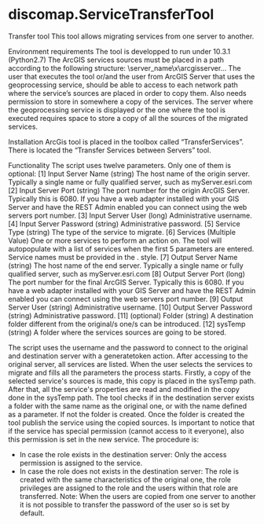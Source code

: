 # discomap.ServiceTransferTool
Transfer tool
This tool allows migrating services from one server to another. 
	
Environment requirements
The tool is developped to run under 10.3.1 (Python2.7)
The ArcGIS services sources must be placed in a path according to the following structure: \\server_name\x\arcgisserver\...
The user that executes the tool or/and the user from ArcGIS Server that uses the geoprocessing service, should be able to access to each network path where the service’s sources are placed in order to copy them. Also needs permission to store in somewhere a copy of the services. 
The server where the geoprocessing service is displayed or the one where the tool is executed requires space to store a copy of all the sources of the migrated services.

Installation
ArcGis tool is placed in the toolbox called “TransferServices”. There is located the “Transfer Services between Servers” tool.


Functionality
The script uses twelve parameters. Only one of them is optional:
[1] Input Server Name (string)
The host name of the origin server. Typically a single name or fully qualified server, such as myServer.esri.com
[2] Input Server Port (string)
The port number for the origin ArcGIS Server. Typically this is 6080. If you have a web adapter installed with your GIS Server and have the REST Admin enabled you can connect using the web servers port number.
[3] Input Server User (long)
Administrative username.
[4] Input Server Password (string) 
Administrative password.
[5] Service Type (string)
The type of the service to migrate.
[6] Services (Multiple Value)
One or more services to perform an action on. The tool will autopopulate with a list of services when the first 5 parameters are entered. Service names must be provided in the <ServiceName>.<ServiceType> style.
[7] Output Server Name (string)
The host name of the end server. Typically a single name or fully qualified server, such as myServer.esri.com
[8] Output Server Port (long)
The port number for the final ArcGIS Server. Typically this is 6080. If you have a web adapter installed with your GIS Server and have the REST Admin enabled you can connect using the web servers port number.
[9] Output Server User (string)
Administrative username.
[10] Output Server Password (string)
Administrative password.
[11] (optional) Folder (string)
A destination folder different from the original/s one/s can be introduced.
[12] sysTemp (string)
A folder where the services sources are going to be stored.

The script uses the username and the password to connect to the original and destination server with a generatetoken action. After accessing to the original server, all services are listed. When the user selects the services to migrate and fills all the parameters the process starts.
Firstly, a copy of the selected service's sources is made, this copy is placed in the sysTemp path. After that, all the service's properties are read and modified in the copy done in the sysTemp path. 
The tool checks if in the destination server exists a folder with the same name as the original one, or with the name defined as a parameter. If not the folder is created. Once the folder is created the tool publish the service using the copied sources. 
Is important to notice that if the service has special permission (cannot access to it everyone), also this permission is set in the new service. The procedure is: 
-	In case the role exists in the destination server: Only the access permission is assigned to the service.
-	In case the role does not exists in the destination server: The role is created with the same characteristics of the original one, the role privileges are assigned to the role and the users within that role are transferred.
Note: When the users are copied from one server to another it is not possible to transfer the password of the user so is set by default.

